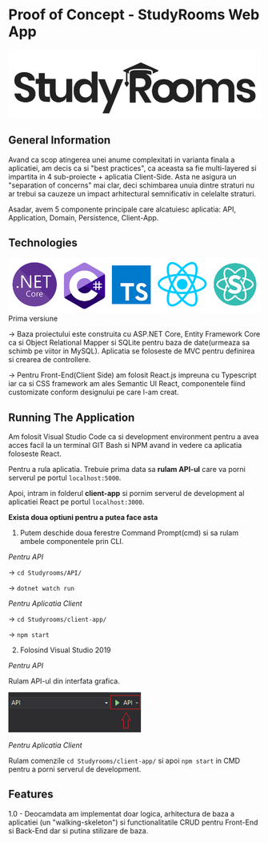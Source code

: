 # Proof of Concept - StudyRooms Web App
![Logo](/client-app/public/assets/SRBlack.png)

## General Information
Avand ca scop atingerea unei anume complexitati in varianta finala a aplicatiei, am decis ca si "best practices", ca aceasta sa fie multi-layered si impartita in 4 sub-proiecte + aplicatia Client-Side. Asta ne asigura un "separation of concerns" mai clar, deci schimbarea unuia dintre straturi nu ar trebui sa cauzeze un impact arhitectural semnificativ in celelalte straturi.

Asadar, avem 5 componente principale care alcatuiesc aplicatia: API, Application, Domain, Persistence, Client-App.

## Technologies
![Logo](/client-app/public/assets/techstack.png)
Prima versiune

-> Baza proiectului este construita cu ASP.NET Core, Entity Framework Core ca si Object Relational Mapper si SQLite pentru baza de date(urmeaza sa schimb pe viitor in MySQL). Aplicatia se foloseste de MVC pentru definirea si crearea de controllere.

-> Pentru Front-End(Client Side) am folosit React.js impreuna cu Typescript iar ca si CSS framework am ales Semantic UI React, componentele fiind customizate conform designului pe care l-am creat. 

## Running The Application
Am folosit Visual Studio Code ca si development environment pentru a avea acces facil la un terminal GIT Bash si NPM avand in vedere ca aplicatia foloseste React.

Pentru a rula aplicatia. Trebuie prima data sa **rulam API-ul** care va porni serverul pe portul `localhost:5000`.

Apoi, intram in folderul **client-app** si pornim serverul de development al aplicatiei React pe portul `localhost:3000`.

**Exista doua optiuni pentru a putea face asta**

1. Putem deschide doua ferestre Command Prompt(cmd) si sa rulam ambele componentele prin CLI.

*Pentru API*

-> `cd Studyrooms/API/`

-> `dotnet watch run`

*Pentru Aplicatia Client*

-> `cd Studyrooms/client-app/`

-> `npm start`

2. Folosind Visual Studio 2019

*Pentru API*

Rulam API-ul din interfata grafica. 

![Tutorial](/client-app/public/assets/apitut.png)

*Pentru Aplicatia Client*

Rulam comenzile `cd Studyrooms/client-app/` si apoi `npm start` in CMD pentru a porni serverul de development.

## Features
1.0 - Deocamdata am implementat doar logica, arhitectura de baza a aplicatiei (un "walking-skeleton") si functionalitatile CRUD pentru Front-End si Back-End dar si putina stilizare de baza.
